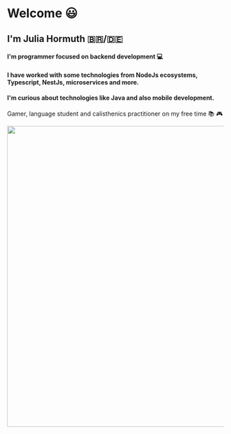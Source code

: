 # Welcome :smiley:

## I'm Julia Hormuth :brazil:/:de:

#### I'm programmer focused on backend development :computer:

#### I have worked with some technologies from NodeJs ecosystems, Typescript, NestJs, microservices and more.
#### I'm curious about technologies like Java and also mobile development.

Gamer, language student and calisthenics practitioner on my free time :books: :video_game:

<p align="center">
  <img src="https://c.tenor.com/OVhjxWihQwQAAAAC/darth-vader-dark-side.gif" width="700">
</p>
